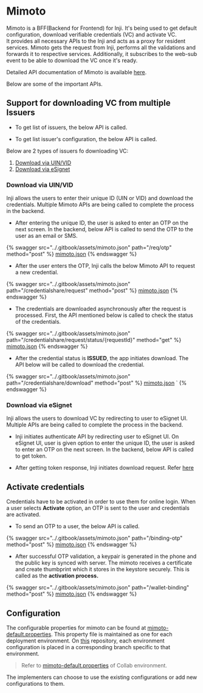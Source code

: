 # Mimoto

Mimoto is a BFF(Backend for Frontend) for Inji. It's being used to get default configuration, download verifiable credentials (VC) and activate VC.  
It provides all necessary APIs to the Inji and acts as a proxy for resident services. Mimoto gets the request from Inji, performs all the validations and forwards it to respective services. 
Additionally, it subscribes to the web-sub event to be able to download the VC once it's ready. 

Detailed API documentation of Mimoto is available [here](https://mosip.stoplight.io/docs/mimoto).

Below are some of the important APIs.

## Support for downloading VC from multiple Issuers

* To get list of issuers, the below API is called.

[//]: <> (Add get issuers endpoint)

* To get list issuer's configuration, the below API is called.

[//]: <> (Add get issuer's config endpoint)

Below are 2 types of issuers fo downloading VC:
1. [Download via UIN/VID](#download-via-uinvid)
2. [Download via eSignet](#download-via-esignet)

### Download via UIN/VID

Inji allows the users to enter their unique ID (UIN or VID) and download the credentials. Multiple Mimoto APIs are being called to complete the process in the backend.

* After entering the unique ID, the user is asked to enter an OTP on the next screen. In the backend, below API is called to send the OTP to the user as an email or SMS.

{% swagger src="../.gitbook/assets/mimoto.json" path="/req/otp" method="post" %}
[mimoto.json](../.gitbook/assets/mimoto.json)
{% endswagger %}

* After the user enters the OTP, Inji calls the below Mimoto API to request a new credential.

{% swagger src="../.gitbook/assets/mimoto.json" path="/credentialshare/request" method="post" %}
[mimoto.json](../.gitbook/assets/mimoto.json)
{% endswagger %}

* The credentials are downloaded asynchronously after the request is processed. First, the API mentioned below is called to check the status of the credentials.

{% swagger src="../.gitbook/assets/mimoto.json" path="/credentialshare/request/status/{requestId}" method="get" %}
[mimoto.json](../.gitbook/assets/mimoto.json)
{% endswagger %}

* After the credential status is **ISSUED**, the app initiates download. The API below will be called to download the credential.

{% swagger src="../.gitbook/assets/mimoto.json" path="/credentialshare/download" method="post" %}
[mimoto.json](../.gitbook/assets/mimoto.json) `
{% endswagger %}

### Download via eSignet

Inji allows the users to download VC by redirecting to user to eSignet UI. Multiple APIs are being called to complete the process in the backend.

* Inji initiates authenticate API by redirecting user to eSignet UI. On eSignet UI, user is given option to enter the unique ID, the user is asked to enter an OTP on the next screen. In the backend, below API is called to get token.

[//]: <> (Add get token endpoint)

* After getting token response, Inji initiates download request. Refer [here](./esignet.md#download-vc) 

## Activate credentials

Credentials have to be activated in order to use them for online login. When a user selects **Activate** option, an OTP is sent to the user and credentials are activated.

* To send an OTP to a user, the below API is called.

{% swagger src="../.gitbook/assets/mimoto.json" path="/binding-otp" method="post" %}
[mimoto.json](../.gitbook/assets/mimoto.json)
{% endswagger %}

* After successful OTP validation, a keypair is generated in the phone and the public key is synced with server. The mimoto receives a certificate and create thumbprint which it stores in the keystore securely. This is called as the **activation process.**

{% swagger src="../.gitbook/assets/mimoto.json" path="/wallet-binding" method="post" %}
[mimoto.json](../.gitbook/assets/mimoto.json)
{% endswagger %}

## Configuration

The configurable properties for mimoto can be found at [mimoto-default.properties](https://github.com/mosip/mosip-config/blob/collab/mimoto-default.properties). This property file is maintained as one for each deployment environment. On [this](https://github.com/mosip/mosip-config) repository, each environment configuration is placed in a corresponding branch specific to that environment.

> Refer to [mimoto-default.properties](https://github.com/mosip/mosip-config/blob/collab/mimoto-default.properties) of Collab environment.

The implementers can choose to use the existing configurations or add new configurations to them.